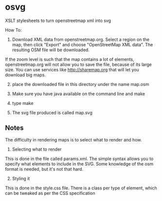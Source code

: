 osvg
====

XSLT stylesheets to turn openstreetmap xml into svg


How To:

1. Download XML data from openstreetmap.org. Select a region on the map, then click "Export" and choose "OpenStreetMap XML data". The resulting OSM file will be downloaded. 

If the zoom level is such that the map contains a lot of elements, openstreetmap.org will not allow you to save the file, because of its large size. You can use services like http://sharemap.org that will let you download big maps.

2. place the downloaded file in this directory under the name map.osm

3. Make sure you have java available on the command line and make

4. type make

5. The svg file produced is called map.svg


Notes
-----

The difficulty in rendering maps is to select what to render and how.

1. Selecting what to render

This is done in the file called params.xml. The simple syntax allows you to specify what elements to include in the SVG. Some knowledge of the osm format is needed, but it's not that hard.

2. Styling it

This is done in the style.css file. There is a class per type of element, which can be tweaked as per the CSS specification




